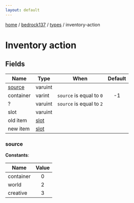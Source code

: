 ```yaml
---
layout: default
---
```


[home](/)  /  [bedrock137](/protocol/bedrock137)  /  [types](/protocol/bedrock137/types)  /  inventory-action

# Inventory action

## Fields

Name | Type | When | Default
---|---|:---:|:---:
[source](#source) | varuint |  | 
container | varint | <code>source</code> is equal to <code>0</code> | -1
? | varuint | <code>source</code> is equal to <code>2</code> | 
slot | varuint |  | 
old item | [slot](/protocol/bedrock137/types/slot) |  | 
new item | [slot](/protocol/bedrock137/types/slot) |  | 

### source

**Constants**:

Name | Value
---|:---:
container | 0
world | 2
creative | 3
